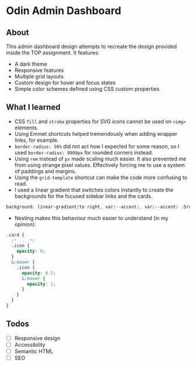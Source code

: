 # Odin Admin Dashboard
## About
This admin dashboard design attempts to recreate the design provided inside the TOP assignment.
It features:
- A dark theme
- Responsive features
- Multiple grid layouts
- Custom design for hover and focus states
- Simple color schemes defined using CSS custom properties
## What I learned
- CSS `fill` and `stroke` properties for SVG icons cannot be used on `<img>` elements.
- Using Emmet shortcuts helped tremendously when adding wrapper links, for example.
- `border-radius: 50%` did not act how I expected for some reason, so I used `border-radius: 9999px` for rounded corners instead.
- Using `rem` instead of `px` made scaling much easier. It also prevented me from using strange pixel values. Effectively forcing me to use a system of paddings and margins.
- Using the `grid-template` shortcut can make the code more confusing to read.
- I used a linear gradient that switches colors instantly to create the backgrounds for the focused sidebar links and the cards.
```css
background: linear-gradient(to right, var(--accent), var(--accent) .5rem, var(--white) .5rem, var(--white));
```
- Nesting makes this behaviour much easier to understand (in my opinion):
```css
.card {
  /* ... */
  .icon {
    opacity: 0;
  }
  &:hover {
    .icon {
      opacity: 0.5;
      &:hover {
        opacity: 1;
      }
    }
  }
}
```
## Todos
- [ ] Responsive design
- [ ] Accessibility
- [ ] Semantic HTML
- [ ] SEO